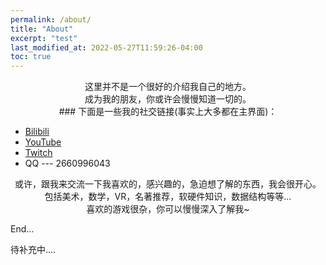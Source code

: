 ```yaml
---
permalink: /about/
title: "About"
excerpt: "test"
last_modified_at: 2022-05-27T11:59:26-04:00
toc: true
---
```


<center>这里并不是一个很好的介绍我自己的地方。</center>

<center>成为我的朋友，你或许会慢慢知道一切的。</center>

<center>### 下面是一些我的社交链接(事实上大多都在主界面)：</center>

- [Bilibili](https://space.bilibili.com/415766267)
- [YouTube](https://www.youtube.com/channel/UCnos4jjTR0pX69OC-m5YB1A)
- [Twitch](https://www.twitch.tv/lucierrrz)
- QQ --- 2660996043

<center>或许，跟我来交流一下我喜欢的，感兴趣的，急迫想了解的东西，我会很开心。</center>

<center>包括美术，数学，VR，名著推荐，软硬件知识，数据结构等等...</center>

<center>喜欢的游戏很杂，你可以慢慢深入了解我~</center>

End...

待补充中....
